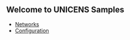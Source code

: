 ## Welcome to UNICENS Samples

- [Networks](networks.html)
- [Configuration](configuration.html)

<!DOCTYPE html>
<meta charset="utf-8">
<style>

.link {
  fill: none;
  stroke: #666;
  stroke-width: 1.5px;
}

#sync {
  fill: green;
}

.link.async {
  stroke: green;
}

.link.network {
  stroke-dasharray: 0,2 1;
}

circle {
  fill: #ccc;
  stroke: #333;
  stroke-width: 1.5px;
}

text {
  font: 10px sans-serif;
  pointer-events: none;
  text-shadow: 0 1px 0 #fff, 1px 0 0 #fff, 0 -1px 0 #fff, -1px 0 0 #fff;
}

</style>
<body>
<script src="//d3js.org/d3.v3.min.js"></script>
<script>

// http://blog.thomsonreuters.com/index.php/mobile-patent-suits-graphic-of-the-day/
var links = [
  {source: "Front Mic 1", target: "Front Network", type: "sync"},
  {source: "Front Mic 2", target: "Front Network", type: "sync"},
  {source: "Front Mic 3", target: "Front Network", type: "sync"},
  {source: "Front Mic 4", target: "Front Network", type: "sync"},  
  {source: "Front Line In 1", target: "Front Network", type: "sync"},
  {source: "Front Line In 2", target: "Front Network", type: "sync"},
  {source: "Front Network", target: "Front Amp", type: "sync"},
  
  {source: "Rear Mic 1", target: "Rear Network", type: "sync"},
  {source: "Rear Mic 2", target: "Rear Network", type: "sync"},
  {source: "Rear Mic 3", target: "Rear Network", type: "sync"},
  {source: "Rear Mic 4", target: "Rear Network", type: "sync"},  
  {source: "Rear Line In 1", target: "Rear Network", type: "sync"},
  {source: "Rear Line In 2", target: "Rear Network", type: "sync"},
  {source: "Rear Network", target: "Rear Amp", type: "sync"},
  
  {source: "Front Network", target: "Network Switch", type: "network"},
  {source: "Rear Network", target: "Network Switch", type: "network"}
  
];

var nodes = {};

// Compute the distinct nodes from the links.
links.forEach(function(link) {
  link.source = nodes[link.source] || (nodes[link.source] = {name: link.source});
  link.target = nodes[link.target] || (nodes[link.target] = {name: link.target});
});

var width = 512,
    height = 512;

var force = d3.layout.force()
    .nodes(d3.values(nodes))
    .links(links)
    .size([width, height])
    .linkDistance(60)
    .charge(-300)
    .on("tick", tick)
    .start();

var svg = d3.select("body").append("svg")
    .attr("width", width)
    .attr("height", height);

// Per-type markers, as they don't inherit styles.
svg.append("defs").selectAll("marker")
    .data(["sync", "async", "network"])
  .enter().append("marker")
    .attr("id", function(d) { return d; })
    .attr("viewBox", "0 -5 10 10")
    .attr("refX", 15)
    .attr("refY", -1.5)
    .attr("markerWidth", 6)
    .attr("markerHeight", 6)
    .attr("orient", "auto")
  .append("path")
    .attr("d", "M0,-5L10,0L0,5");

var path = svg.append("g").selectAll("path")
    .data(force.links())
  .enter().append("path")
    .attr("class", function(d) { return "link " + d.type; })
    .attr("marker-end", function(d) { return "url(#" + d.type + ")"; });

var circle = svg.append("g").selectAll("circle")
    .data(force.nodes())
  .enter().append("circle")
    .attr("r", 8)
    .call(force.drag);

var text = svg.append("g").selectAll("text")
    .data(force.nodes())
  .enter().append("text")
    .attr("x", 8)
    .attr("y", ".31em")
    .text(function(d) { return d.name; });

// Use elliptical arc path segments to doubly-encode directionality.
function tick() {
  path.attr("d", linkArc);
  circle.attr("transform", transform);
  text.attr("transform", transform);
}

function linkArc(d) {
  var dx = d.target.x - d.source.x,
      dy = d.target.y - d.source.y,
      dr = Math.sqrt(dx * dx + dy * dy);
  return "M" + d.source.x + "," + d.source.y + "A" + dr + "," + dr + " 0 0,1 " + d.target.x + "," + d.target.y;
}

function transform(d) {
  return "translate(" + d.x + "," + d.y + ")";
}

</script>
